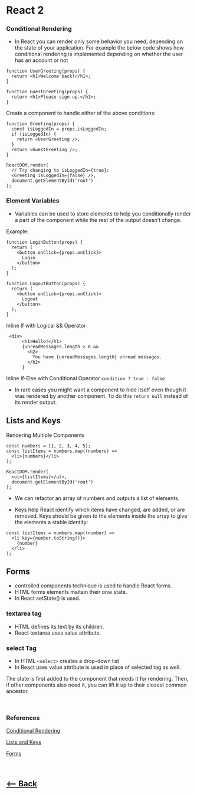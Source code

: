 # React 2

### Conditional Rendering

* In React you can render only some behavior you need, depending on the state of your application.
For example the below code shows how conditional rendering is implemented depending on whether the user has an account or not
```
function UserGreeting(props) {
  return <h1>Welcome back!</h1>;
}

function GuestGreeting(props) {
  return <h1>Please sign up.</h1>;
}
```
Create a component to handle either of the above conditions:
```
function Greeting(props) {
  const isLoggedIn = props.isLoggedIn;
  if (isLoggedIn) {
    return <UserGreeting />;
  }
  return <GuestGreeting />;
}

ReactDOM.render(
  // Try changing to isLoggedIn={true}:
  <Greeting isLoggedIn={false} />,
  document.getElementById('root')
);
```

### Element Variables

* Variables can be used to store elements to help you conditionally render a part of the component while the rest of the output doesn’t change.

Example:
```
function LoginButton(props) {
  return (
    <button onClick={props.onClick}>
      Login
    </button>
  );
}

function LogoutButton(props) {
  return (
    <button onClick={props.onClick}>
      Logout
    </button>
  );
}
```

Inline If with Logical && Operator
```
 <div>
      <h1>Hello!</h1>
      {unreadMessages.length > 0 &&
        <h2>
          You have {unreadMessages.length} unread messages.
        </h2>
      }
```

Inline If-Else with Conditional Operator
` condition ? true : false `

* In rare cases you might want a component to hide itself even though it was rendered by another component. To do this `return null` instead of its render output.

## Lists and Keys
Rendering Multiple Components
```
const numbers = [1, 2, 3, 4, 5];
const listItems = numbers.map((numbers) =>
  <li>{numbers}</li>
);

ReactDOM.render(
  <ul>{listItems}</ul>,
  document.getElementById('root')
);
```

* We can refactor an array of numbers and outputs a list of elements.

* Keys help React identify which items have changed, are added, or are removed. Keys should be given to the elements inside the array to give the elements a stable identity:

```
const listItems = numbers.map((number) =>
  <li key={number.toString()}>
    {number}
  </li>
);
```

## Forms

* controlled components technique is used to handle React forms.
* HTML forms elements maitain their onw state.
* In React setState() is used.
### textarea tag
* HTML defines its text by its children.
* React textarea uses value attribute.

### select Tag
* In HTML `<select>` creates a drop-down list
* In React uses value attribute is used in place of selected tag as well.

The state is first added to the component that needs it for rendering. Then, if other components also need it, you can lift it up to their closest common ancestor.

<br />

### References

[Conditional Rendering](https://reactjs.org/docs/conditional-rendering.html)

[Lists and Keys](https://reactjs.org/docs/lists-and-keys.html)

[Forms](https://reactjs.org/docs/forms.html)

<br />

## [<-- Back](README.md)

